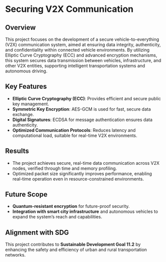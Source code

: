 # Securing V2X Communication

## Overview
This project focuses on the development of a secure vehicle-to-everything (V2X) communication system, aimed at ensuring data integrity, authenticity, and confidentiality within connected vehicle environments. By utilizing Elliptic Curve Cryptography (ECC) and advanced encryption mechanisms, this system secures data transmission between vehicles, infrastructure, and other V2X entities, supporting intelligent transportation systems and autonomous driving.

## Key Features
- **Elliptic Curve Cryptography (ECC)**: Provides efficient and secure public key management.
- **Symmetric Key Encryption**: AES-GCM is used for fast, secure data exchange.
- **Digital Signatures**: ECDSA for message authentication ensures data authenticity.
- **Optimized Communication Protocols**: Reduces latency and computational load, suitable for real-time V2X environments.



## Results
- The project achieves secure, real-time data communication across V2X nodes, verified through time and memory profiling.
- Optimized packet size significantly improves performance, enabling real-time operation even in resource-constrained environments.

## Future Scope
- **Quantum-resistant encryption** for future-proof security.
- **Integration with smart city infrastructure** and autonomous vehicles to expand the system’s reach and capabilities.

## Alignment with SDG
This project contributes to **Sustainable Development Goal 11.2** by enhancing the safety and efficiency of urban and rural transportation networks.

